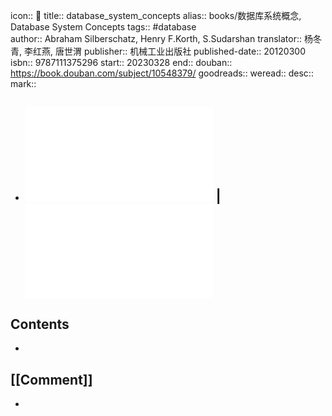 icon:: 📖
title:: database_system_concepts
alias:: books/数据库系统概念, Database System Concepts
tags:: #database  
author:: Abraham Silberschatz, Henry F.Korth, S.Sudarshan
translator:: 杨冬青, 李红燕, 唐世渭
publisher:: 机械工业出版社
published-date:: 20120300
isbn:: 9787111375296
start:: 20230328
end:: 
douban:: https://book.douban.com/subject/10548379/
goodreads:: 
weread:: 
desc:: 
mark::

- ## ![Database System Concepts](../assets/book_database_system_concepts_6th_edition.pdf) | ![数据库系统概念](../assets/book_数据库系统概念.pdf)
## Contents
  -
## [[Comment]]
  -